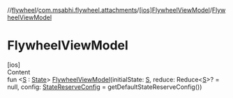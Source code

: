 //[flywheel](../../../index.md)/[com.msabhi.flywheel.attachments](../index.md)/[[ios]FlywheelViewModel](index.md)/[FlywheelViewModel](-flywheel-view-model.md)



# FlywheelViewModel  
[ios]  
Content  
fun <[S](index.md) : [State](../../com.msabhi.flywheel/-state/index.md)> [FlywheelViewModel](-flywheel-view-model.md)(initialState: [S](index.md), reduce: Reduce<[S](index.md)>? = null, config: [StateReserveConfig](../../com.msabhi.flywheel/-state-reserve-config/index.md) = getDefaultStateReserveConfig())  



